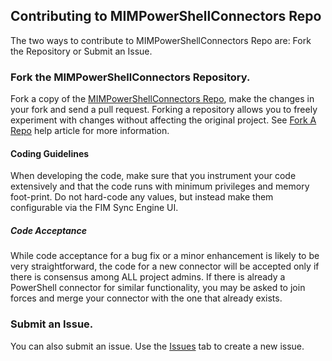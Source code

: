 ## Contributing to MIMPowerShellConnectors Repo

The two ways to contribute to MIMPowerShellConnectors Repo are: Fork the Repository or Submit an Issue.

### Fork the MIMPowerShellConnectors Repository.

Fork a copy of the [MIMPowerShellConnectors Repo](https://github.com/Microsoft/MIMPowerShellConnectors), make the changes in your fork and send a pull request. Forking a repository allows you to freely experiment with changes without affecting the original project. See [Fork A Repo](https://help.github.com/articles/fork-a-repo/) help article for more information.

#### Coding Guidelines

When developing the code, make sure that you instrument your code extensively and that the code runs with minimum privileges and memory foot-print. Do not hard-code any values, but instead make them configurable via the FIM Sync Engine UI.

##### Code Acceptance

While code acceptance for a bug fix or a minor enhancement is likely to be very straightforward, the code for a new connector will be accepted only if there is consensus among ALL project admins. If there is already a PowerShell connector for similar functionality, you may be asked to join forces and merge your connector with the one that already exists.

### Submit an Issue.

You can also submit an issue. Use the [Issues](https://github.com/Microsoft/MIMPowerShellConnectors/issues) tab to create a new issue.
